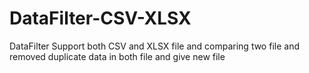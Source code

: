 # DataFilter-CSV-XLSX
DataFilter Support both CSV and XLSX file and comparing two file and removed duplicate data in both file and give new file 
